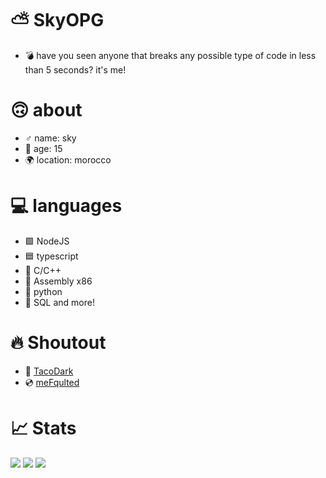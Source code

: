 # ⛅ SkyOPG
- 💣 have you seen anyone that breaks any possible type of code in less than 5 seconds? it's me!
# 🙃 about
- ♂️ name: sky
- 📏 age: 15 
- 🌍 location: morocco
# 💻 languages
- 🟩 NodeJS
- 🟦 typescript
- 🔷 C/C++
- 🔢 Assembly x86
- 🐍 python 
- 🧵 SQL and more!
# 🔥 Shoutout
- 🌮 [TacoDark](https://github.com/TacoDark)
- 💿 [meFqulted](https://github.com/meFqulted)
# 📈 Stats
![](https://github-readme-stats.vercel.app/api?username=SkyOPG&theme=dark&hide_border=false&include_all_commits=false&count_private=false)
![](https://github-readme-streak-stats.herokuapp.com/?user=SkyOPG&theme=dark&hide_border=false)
![](https://github-readme-stats.vercel.app/api/top-langs/?username=SkyOPG&theme=dark&hide_border=false&include_all_commits=false&count_private=false&layout=compact)
